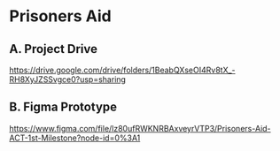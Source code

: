 # Prisoners Aid 

## A. Project Drive
https://drive.google.com/drive/folders/1BeabQXseOI4Rv8tX_-RH8XyJZSSvgce0?usp=sharing

## B. Figma Prototype
https://www.figma.com/file/lz80ufRWKNRBAxveyrVTP3/Prisoners-Aid-ACT-1st-Milestone?node-id=0%3A1
